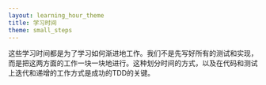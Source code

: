 ```yaml
---
layout: learning_hour_theme
title: 学习时间
theme: small_steps
---
```


这些学习时间都是为了学习如何渐进地工作。我们不是先写好所有的测试和实现，而是把这两方面的工作一块一块地进行。这种划分时间的方式，以及在代码和测试上迭代和递增的工作方式是成功的TDD的关键。
